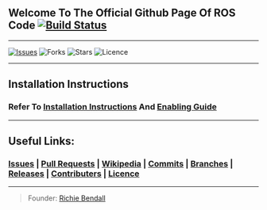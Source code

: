 ## Welcome To The Official Github Page Of ROS Code [![Build Status](https://travis-ci.org/Richienb/ROS-Code.svg?branch=master)](https://travis-ci.org/Richienb/ROS-Code)
___
[![Issues](https://img.shields.io/github/issues/Richienb/ROS-Code.svg)](https://github.com/Richienb/ROS-Code/issues) ![Forks](	https://img.shields.io/github/forks/Richienb/ROS-Code.svg) ![Stars](https://img.shields.io/github/stars/Richienb/ROS-Code.svg) ![Licence](https://img.shields.io/github/license/Richienb/ROS-Code.svg)
___
## Installation Instructions
### Refer To [Installation Instructions](https://github.com/Richienb/ROS-Code/wiki/Installation) And [Enabling Guide](https://github.com/Richienb/ROS-Code/wiki/Enable)
___
## Useful Links:
### [Issues](https://github.com/richienb/ros-code/issues) | [Pull Requests](https://github.com/Richienb/ROS-Code/pulls) | [Wikipedia](https://github.com/Richienb/ROS-Code/wiki) | [Commits](https://github.com/Richienb/ROS-Code/commits) | [Branches](https://github.com/Richienb/ROS-Code/branches) | [Releases](https://github.com/Richienb/ROS-Code/releases) | [Contributers](https://github.com/Richienb/ROS-Code/graphs/contributors) | [Licence](https://github.com/Richienb/ROS-Code/blob/master/LICENSE)
___
> Founder: [Richie Bendall](https://www.richie-bendall.ml)

